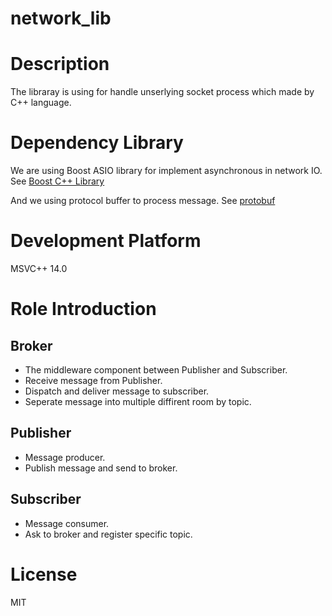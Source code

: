 # network_lib
# Description
The libraray is using for handle unserlying socket process which made by C++ language.

# Dependency Library
We are using Boost ASIO library for implement asynchronous in network IO.
See [Boost C++ Library](https://www.boost.org/users/download/)

And we using protocol buffer to process message. See [protobuf](https://github.com/google/googletest)

# Development Platform
MSVC++ 14.0

# Role Introduction
## Broker
  - The middleware component between Publisher and Subscriber.
  - Receive message from Publisher.
  - Dispatch and deliver message to subscriber.
  - Seperate message into multiple diffirent room by topic.
## Publisher
  - Message producer.
  - Publish message and send to broker.
## Subscriber
  - Message consumer.
  - Ask to broker and register specific topic.
  
# License
MIT
